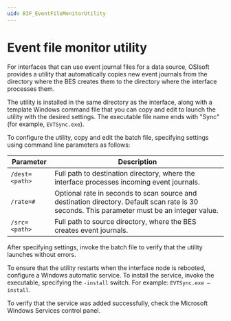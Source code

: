 ```yaml
---
uid: BIF_EventFileMonitorUtility
---
```


# Event file monitor utility

For interfaces that can use event journal files for a data source, OSIsoft provides a utility that automatically copies new event journals from the directory where the BES creates them to the directory where the interface processes them.

The utility is installed in the same directory as the interface, along with a template Windows command file that you can copy and edit to launch the utility with the desired settings. The executable file name ends with "Sync" (for example, `EVTSync.exe`).

To configure the utility, copy and edit the batch file, specifying settings using command line parameters as follows:

| Parameter | Description |
| --------- | ----------- |
| `/dest=<path>` | Full path to destination directory, where the interface processes incoming event journals. |
| `/rate=#` | Optional rate in seconds to scan source and destination directory. Default scan rate is 30 seconds. This parameter must be an integer value. |
| `/src=<path>` | Full path to source directory, where the BES creates event journals. |

After specifying settings, invoke the batch file to verify that the utility launches without errors.

To ensure that the utility restarts when the interface node is rebooted, configure a Windows automatic service. To install the service, invoke the executable, specifying the `-install` switch. For example: `EVTSync.exe –install`.

To verify that the service was added successfully, check the Microsoft Windows Services control panel.
